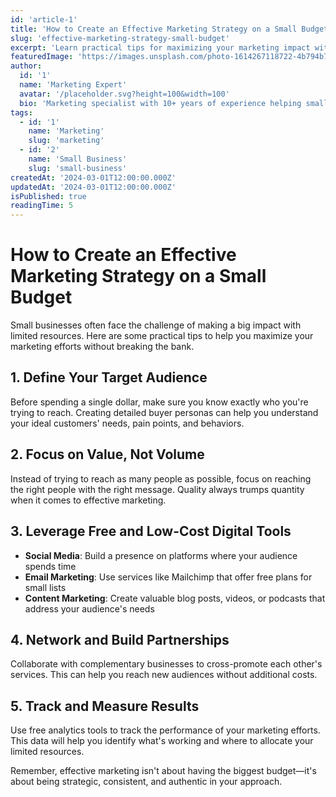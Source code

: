 ```yaml
---
id: 'article-1'
title: 'How to Create an Effective Marketing Strategy on a Small Budget'
slug: 'effective-marketing-strategy-small-budget'
excerpt: 'Learn practical tips for maximizing your marketing impact without breaking the bank.'
featuredImage: 'https://images.unsplash.com/photo-1614267118722-4b794b7876ed'
author:
  id: '1'
  name: 'Marketing Expert'
  avatar: '/placeholder.svg?height=100&width=100'
  bio: 'Marketing specialist with 10+ years of experience helping small businesses grow.'
tags:
  - id: '1'
    name: 'Marketing'
    slug: 'marketing'
  - id: '2'
    name: 'Small Business'
    slug: 'small-business'
createdAt: '2024-03-01T12:00:00.000Z'
updatedAt: '2024-03-01T12:00:00.000Z'
isPublished: true
readingTime: 5
---
```


# How to Create an Effective Marketing Strategy on a Small Budget

Small businesses often face the challenge of making a big impact with limited resources. Here are some practical tips to help you maximize your marketing efforts without breaking the bank.

## 1. Define Your Target Audience

Before spending a single dollar, make sure you know exactly who you're trying to reach. Creating detailed buyer personas can help you understand your ideal customers' needs, pain points, and behaviors.

## 2. Focus on Value, Not Volume

Instead of trying to reach as many people as possible, focus on reaching the right people with the right message. Quality always trumps quantity when it comes to effective marketing.

## 3. Leverage Free and Low-Cost Digital Tools

- **Social Media**: Build a presence on platforms where your audience spends time
- **Email Marketing**: Use services like Mailchimp that offer free plans for small lists
- **Content Marketing**: Create valuable blog posts, videos, or podcasts that address your audience's needs

## 4. Network and Build Partnerships

Collaborate with complementary businesses to cross-promote each other's services. This can help you reach new audiences without additional costs.

## 5. Track and Measure Results

Use free analytics tools to track the performance of your marketing efforts. This data will help you identify what's working and where to allocate your limited resources.

Remember, effective marketing isn't about having the biggest budget—it's about being strategic, consistent, and authentic in your approach.
